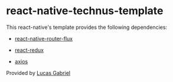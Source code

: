 # react-native-technus-template

This react-native's template provides the following dependencies:

- [react-native-router-flux](https://github.com/aksonov/react-native-router-flux)

- [react-redux](https://github.com/reduxjs/react-redux)

- [axios](https://github.com/axios/axios)

Provided by [Lucas Gabriel](https://github.com/lucasGabrielDeAA)
